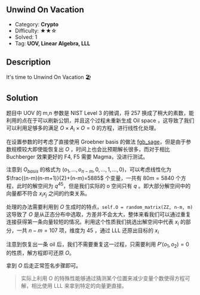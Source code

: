 ## Unwind On Vacation

- Category: **Crypto**
- Difficulty: ★★☆
- Solved: 1
- Tag: **UOV, Linear Algebra, LLL**

## Description

It's time to Unwind On Vacation 🏖️

## Solution

题目中 UOV 的 m,n 参数是 NIST Level 3 的微调，将 257 换成了稍大的素数，能利用的点在于可以刷新公钥，并且这个过程未重新生成 Oil space ，这导致了我们可以利用足够多的满足 $O\times A_i\times O=0$ 的方程，进行线性化处理。

在设置参数的时考虑了直接使用 Groebner basis 的做法 [fgb_sage](https://github.com/mwageringel/fgb_sage)，但是由于参数规模较大即使能恢复出 $O$ ，时间上也会比预期解长很多，而对于相比 Buchberger 效果更好的 F4, F5 需要 Magma，没进行测试。

注意到 $O_{basis}$ 的格式为 $(o_1,\dots,o_{n-m},0,\dots,1,\dots,0)$，可以考虑线性化为 $\frac{(n-m)(n-m+1)}{2}+(n-m)=5885$ 个变量，一共有 $80m=5840$ 个方程，此时的解空间为 $q^{45}$，但是我们实际的 o 空间只有 $q$ 。即大部分解空间中的向量都不符合 $x_ix_j$ 之间的约束关系。

处理的办法需要利用到 $O$ 生成时的特点，`self.O = random_matrix(ZZ, n-m, m)` 这导致了 $O$ 是从正态分布中选取，方差并不会太大，整体来看我们可以通过重复连接获得第一条向量较短的情况。利用这个性质我们挑选出解空间中代表 $x_i$ 的部分，一共 $n-m=107$ 项，维度为 $45$ ，通过 LLL 还原出目标的 $x_i$

注意到恢复出一条 oil 后，我们不需要重复这一过程，只需要利用 $P'(o_1,o_2)=0$ 的性质，解方程即可还原 $O$。

拿到 $O$ 后走正常签名步骤即可。

> 实际上利用 O 的特殊性能够通过猜测某个位置来减少变量个数使得方程可解，相比使用 LLL 来拿到特定的向量更直接。
